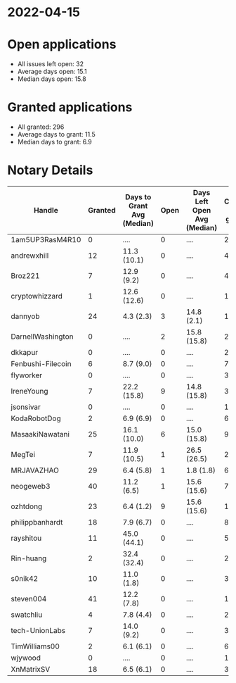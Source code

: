 2022-04-15
==========

# Open applications

- All issues left open: 32
- Average days open: 15.1
- Median days open: 15.8

# Granted applications

- All granted: 296
- Average days to grant: 11.5
- Median days to grant: 6.9

# Notary Details

| Handle            |   Granted | Days to Grant Avg (Median)   |   Open | Days Left Open Avg (Median)   |   Closed (no grant) |
|-------------------|-----------|------------------------------|--------|-------------------------------|---------------------|
| 1am5UP3RasM4R10   |         0 | ....                         |      0 | ....                          |                   2 |
| andrewxhill       |        12 | 11.3  (10.1)                 |      0 | ....                          |                  46 |
| Broz221           |         7 | 12.9  (9.2)                  |      0 | ....                          |                  41 |
| cryptowhizzard    |         1 | 12.6  (12.6)                 |      0 | ....                          |                  19 |
| dannyob           |        24 | 4.3  (2.3)                   |      3 | 14.8  (2.1)                   |                 109 |
| DarnellWashington |         0 | ....                         |      2 | 15.8  (15.8)                  |                   2 |
| dkkapur           |         0 | ....                         |      0 | ....                          |                   2 |
| Fenbushi-Filecoin |         6 | 8.7  (9.0)                   |      0 | ....                          |                  79 |
| flyworker         |         0 | ....                         |      0 | ....                          |                   3 |
| IreneYoung        |         7 | 22.2  (15.8)                 |      9 | 14.8  (15.8)                  |                  33 |
| jsonsivar         |         0 | ....                         |      0 | ....                          |                  13 |
| KodaRobotDog      |         2 | 6.9  (6.9)                   |      0 | ....                          |                   6 |
| MasaakiNawatani   |        25 | 16.1  (10.0)                 |      6 | 15.0  (15.8)                  |                  98 |
| MegTei            |         7 | 11.9  (10.5)                 |      1 | 26.5  (26.5)                  |                  22 |
| MRJAVAZHAO        |        29 | 6.4  (5.8)                   |      1 | 1.8  (1.8)                    |                  65 |
| neogeweb3         |        40 | 11.2  (6.5)                  |      1 | 15.6  (15.6)                  |                  74 |
| ozhtdong          |        23 | 6.4  (1.2)                   |      9 | 15.6  (15.6)                  |                 108 |
| philippbanhardt   |        18 | 7.9  (6.7)                   |      0 | ....                          |                  81 |
| rayshitou         |        11 | 45.0  (44.1)                 |      0 | ....                          |                  58 |
| Rin-huang         |         2 | 32.4  (32.4)                 |      0 | ....                          |                   2 |
| s0nik42           |        10 | 11.0  (1.8)                  |      0 | ....                          |                  36 |
| steven004         |        41 | 12.2  (7.8)                  |      0 | ....                          |                 150 |
| swatchliu         |         4 | 7.8  (4.4)                   |      0 | ....                          |                  26 |
| tech-UnionLabs    |         7 | 14.0  (9.2)                  |      0 | ....                          |                  30 |
| TimWilliams00     |         2 | 6.1  (6.1)                   |      0 | ....                          |                   6 |
| wjywood           |         0 | ....                         |      0 | ....                          |                  11 |
| XnMatrixSV        |        18 | 6.5  (6.1)                   |      0 | ....                          |                  32 |